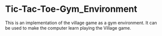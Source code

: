 # Tic-Tac-Toe-Gym_Environment
This is an implementation of the village game as a gym environment. It can be used to make the computer learn playing the Village game.
